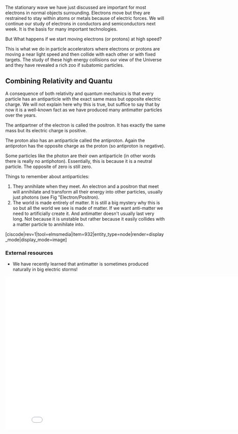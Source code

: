The stationary wave we have just discussed are important for most electrons in normal objects surrounding. Electrons move but they are restrained to stay within atoms or metals because of electric forces. We will continue our study of electrons in conductors and semiconductors next week. It is the basis for many important technologies. 

But What happens if we start moving electrons (or protons) at high speed?

This is what we do in particle accelerators where electrons or protons are moving a near light speed and then collide with each other or with fixed targets. The study of these high energy collisions our view of the Universe and they have revealed a rich zoo if subatomic particles. 

## Combining Relativity and Quantu

A consequence of both relativity and quantum mechanics is that every particle has an antiparticle with the exact same mass but opposite electric charge. We will not explain here why this is true, but suffice to say that by now it is a well-known fact as we have produced many antimatter particles over the years.

The antipartner of the electron is called the positron. It has exactly the same mass but its electric charge is positive.

The proton also has an antiparticle called the antiproton. Again the antiproton has the opposite charge as the proton (so antiproton is negative).

Some particles like the photon are their own antiparticle (in other words there is really no antiphoton). Essentially, this is because it is a neutral particle. The opposite of zero is still zero.

Things to remember about antiparticles:

1. They annihilate when they meet. An electron and a positron that meet will annihilate and transform all their energy into other particles, usually just photons (see Fig "Electron/Positron).
2. The world is made entirely of matter. It is still a big mystery why this is so but all the world we see is made of matter. If we want anti-matter we need to artificially create it. And antimatter doesn't usually last very long. Not because it is unstable but rather because it easily collides with a matter particle to annihilate into.

[ciscode|rev=1|tool=elmsmedia|item=932|entity_type=node|render=display_mode|display_mode=image]

### External resources

- We have recently learned that antimatter is sometimes produced naturally in big electric storms!

<iframe allowfullscreen="" frameborder="0" height="480" mozallowfullscreen="" src="//commons.wikimedia.org/wiki/File:Antimatter_Explosions_2.ogv?embedplayer=yes" webkitallowfullscreen="" width="854"></iframe>